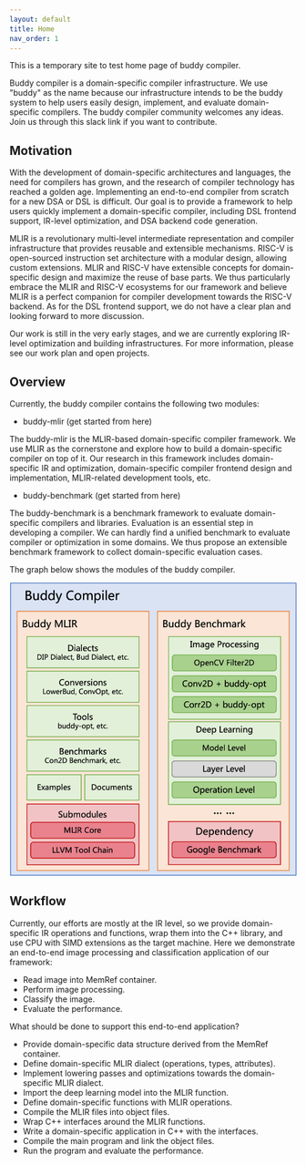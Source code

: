 ```yaml
---
layout: default
title: Home
nav_order: 1
---
```


This is a temporary site to test home page of buddy compiler. 

Buddy compiler is a domain-specific compiler infrastructure. We use "buddy" as the name because our infrastructure intends to be the buddy system to help users easily design, implement, and evaluate domain-specific compilers.
The buddy compiler community welcomes any ideas. Join us through this slack link if you want to contribute.

## Motivation

With the development of domain-specific architectures and languages, the need for compilers has grown, and the research of compiler technology has reached a golden age. Implementing an end-to-end compiler from scratch for a new DSA or DSL is difficult. Our goal is to provide a framework to help users quickly implement a domain-specific compiler, including DSL frontend support, IR-level optimization, and DSA backend code generation. 

MLIR is a revolutionary multi-level intermediate representation and compiler infrastructure that provides reusable and extensible mechanisms. RISC-V is open-sourced instruction set architecture with a modular design, allowing custom extensions. MLIR and RISC-V have extensible concepts for domain-specific design and maximize the reuse of base parts. We thus particularly embrace the MLIR and RISC-V ecosystems for our framework and believe MLIR is a perfect companion for compiler development towards the RISC-V backend. As for the DSL frontend support, we do not have a clear plan and looking forward to more discussion.

Our work is still in the very early stages, and we are currently exploring IR-level optimization and building infrastructures. For more information, please see our work plan and open projects.

## Overview

Currently, the buddy compiler contains the following two modules:

- buddy-mlir (get started from here)

The buddy-mlir is the MLIR-based domain-specific compiler framework. We use MLIR as the cornerstone and explore how to build a domain-specific compiler on top of it. Our research in this framework includes domain-specific IR and optimization, domain-specific compiler frontend design and implementation, MLIR-related development tools, etc.

- buddy-benchmark (get started from here)

The buddy-benchmark is a benchmark framework to evaluate domain-specific compilers and libraries. Evaluation is an essential step in developing a compiler. We can hardly find a unified benchmark to evaluate compiler or optimization in some domains. We thus propose an extensible benchmark framework to collect domain-specific evaluation cases.

The graph below shows the modules of the buddy compiler.

![overview](./Images/overview.png)

## Workflow

Currently, our efforts are mostly at the IR level, so we provide domain-specific IR operations and functions, wrap them into the C++ library, and use CPU with SIMD extensions as the target machine. Here we demonstrate an end-to-end image processing and classification application of our framework:

- Read image into MemRef container.
- Perform image processing.
- Classify the image.
- Evaluate the performance.

What should be done to support this end-to-end application?

- Provide domain-specific data structure derived from the MemRef container.
- Define domain-specific MLIR dialect (operations, types, attributes).
- Implement lowering passes and optimizations towards the domain-specific MLIR dialect.
- Import the deep learning model into the MLIR function.
- Define domain-specific functions with MLIR operations.
- Compile the MLIR files into object files.
- Wrap C++ interfaces around the MLIR functions.
- Write a domain-specific application in C++ with the interfaces.
- Compile the main program and link the object files.
- Run the program and evaluate the performance.
